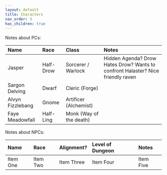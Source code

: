 ```yaml
---
layout: default
title: Characters
nav_order: 3
has_children: true
---
```


Notes about PCs:

| Name                   | Race           | Class                   | Notes                                                                           |
| :--------------------- | :------------- | :---------------------- | :------------------------------------------------------------------------------ |
| Jasper                 | Half-Drow      | Sorcerer / Warlock      | Hidden Agenda? Drow Hates Drow? Wants to confront Halaster? Nice friendly raven |
| Sargon Delving         | Dwarf          | Cleric (Forge)          | |
| Alvyn Fizzlebang       | Gnome          | Artificer (Alchemist)   | |
| Faye Meadowfall        | Half-Ling      | Monk (Way of the death) | |

Notes about NPCs:

| Name | Race | Alignment? | Level of Dungeon | Notes |
| :--- | :--- | :--------- | :--------------- | :---- |
| Item One       | Item Two       | Item Three | Item Four | Item Five |
